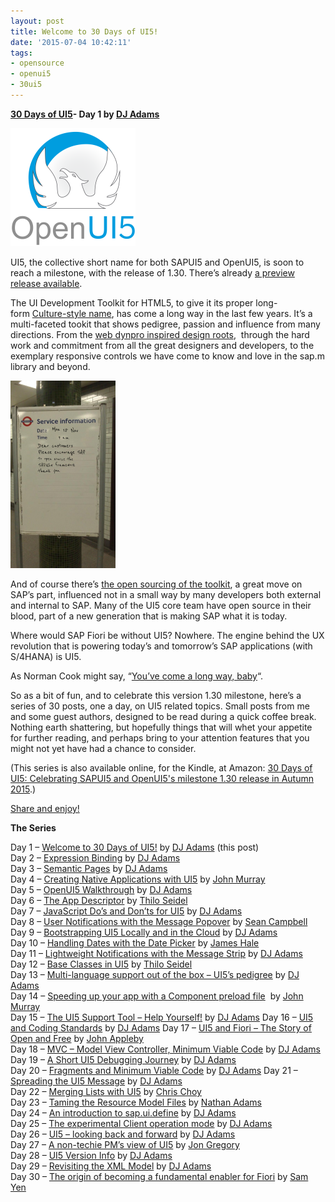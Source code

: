 ```yaml
---
layout: post
title: Welcome to 30 Days of UI5!
date: '2015-07-04 10:42:11'
tags:
- opensource
- openui5
- 30ui5
---
```


**[30 Days of UI5](/2015/07/04/30-days-of-ui5/)- Day 1 by [DJ Adams](http://pipetree.com/qmacro/)**

![OpenUI5 logo](/content/images/2018/01/OpenUI5_text_below_small.png)

UI5, the collective short name for both SAPUI5 and OpenUI5, is soon to reach a milestone, with the release of 1.30. There’s already [a preview release available](http://openui5.tumblr.com/post/121579731137/first-preview-of-openui5-1-30).

The UI Development Toolkit for HTML5, to give it its proper long-form [Culture-style name](https://en.wikipedia.org/wiki/List_of_spacecraft_in_the_Culture_series), has come a long way in the last few years. It’s a multi-faceted tookit that shows pedigree, passion and influence from many directions. From the [web dynpro inspired design roots](https://openui5.hana.ondemand.com/#test-resources/sap/ui/commons/demokit/Dialog.html),  through the hard work and commitment from all the great designers and developers, to the exemplary responsive controls we have come to know and love in the sap.m library and beyond.

![Message on London Transport sign](/content/images/2018/01/opensource-168x300.png)

And of course there’s [the open sourcing of the toolkit](http://scn.sap.com/community/developer-center/front-end/blog/2013/12/11/what-is-openui5-sapui5), a great move on SAP’s part, influenced not in a small way by many developers both external and internal to SAP. Many of the UI5 core team have open source in their blood, part of a new generation that is making SAP what it is today.

Where would SAP Fiori be without UI5? Nowhere. The engine behind the UX revolution that is powering today’s and tomorrow’s SAP applications (with S/4HANA) is UI5.

As Norman Cook might say, “[You’ve come a long way, baby](https://open.spotify.com/album/6h3VY15qno2SJbgH2VuEnn)“.

So as a bit of fun, and to celebrate this version 1.30 milestone, here’s a series of 30 posts, one a day, on UI5 related topics. Small posts from me and some guest authors, designed to be read during a quick coffee break. Nothing earth shattering, but hopefully things that will whet your appetite for further reading, and perhaps bring to your attention features that you might not yet have had a chance to consider.

(This series is also available online, for the Kindle, at Amazon: [30 Days of UI5: Celebrating SAPUI5 and OpenUI5's milestone 1.30 release in Autumn 2015](https://www.amazon.co.uk/30-Days-UI5-Celebrating-milestone-ebook/dp/B017MOJEWG/).)

[Share and enjoy!](https://www.goodreads.com/quotes/95859-share-and-enjoy-is-the-company-motto-of-the-hugely)

**The Series**

Day 1 – [Welcome to 30 Days of UI5!](/2015/07/04/30-days-of-ui5/) by [DJ Adams](http://pipetree.com/qmacro/) (this post)  
Day 2 – [Expression Binding](/2015/07/05/expression-binding/) by [DJ Adams](http://pipetree.com/qmacro/)  
Day 3 – [Semantic Pages](/2015/07/06/semantic-pages/) by [DJ Adams](http://pipetree.com/qmacro/)  
Day 4 – [Creating Native Applications with UI5](/2015/07/07/creating-native-applications-with-ui5/) by [John Murray](http://jmurray.me/)  
Day 5 – [OpenUI5 Walkthrough](/2015/07/07/openui5-walkthrough/) by [DJ Adams](http://pipetree.com/qmacro/)  
Day 6 – [The App Descriptor](/2015/07/09/the-app-descriptor-2/) by [Thilo Seidel](https://twitter.com/ThiloDev)  
Day 7 – [JavaScript Do’s and Don’ts for UI5](/2015/07/javascript-dos-and-donts-for-ui5/) by [DJ Adams](http://pipetree.com/qmacro/)  
Day 8 – [User Notifications with the Message Popover](/2015/07/11/user-notifications-with-the-message-popover/) by [Sean Campbell](http://twitter.com/saoirse_22)  
Day 9 – [Bootstrapping UI5 Locally and in the Cloud](/2015/07/12/bootstrapping-ui5-locally-and-in-the-cloud/) by [DJ Adams](http://pipetree.com/qmacro/)  
Day 10 – [Handling Dates with the Date Picker](/2015/07/13/handling-dates-with-the-date-picker/) by [James Hale](https://twitter.com/jameshale14)  
Day 11 – [Lightweight Notifications with the Message Strip](/2015/07/04/lightweight-notifications-with-the-message-strip/) by [DJ Adams](http://pipetree.com/qmacro/)  
Day 12 – [Base Classes in UI5](/2015/07/14/base-classes-in-ui5/) by [Thilo Seidel](https://twitter.com/ThiloDev)  
Day 13 – [Multi-language support out of the box – UI5’s pedigree](/2015/07/16/multi-language-support-out-of-the-box-ui5s-pedigree/) by [DJ Adams](http://pipetree.com/qmacro/)  
Day 14 – [Speeding up your app with a Component preload file](/2015/07/17/speeding-up-your-ui5-app-with-a-component-preload-file/)  by [John Murray](http://jmurray.me/)  
Day 15 – [The UI5 Support Tool – Help Yourself!](/2015/07/18/the-ui5-support-tool-help-yourself/) by [DJ Adams](http://pipetree.com/qmacro/)
Day 16 – [UI5 and Coding Standards](/2015/07/19/ui5-and-coding-standards/) by [DJ Adams](http://pipetree.com/qmacro/)
Day 17 – [UI5 and Fiori – The Story of Open and Free](/2015/07/20/ui5-and-fiori-the-story-of-open-and-free/) by [John Appleby](https://twitter.com/applebyj)  
Day 18 – [MVC – Model View Controller, Minimum Viable Code](/2015/07/21/mvc-model-view-controller-minimum-viable-code/) by [DJ Adams](http://pipetree.com/qmacro/)  
Day 19 – [A Short UI5 Debugging Journey](/2015/07/22/a-short-ui5-debugging-journey/) by [DJ Adams](http://pipetree.com/qmacro/)  
Day 20 – [Fragments and Minimum Viable Code](/2015/07/23/fragments-and-minimum-viable-code/) by [DJ Adams](http://pipetree.com/qmacro/)
Day 21 – [Spreading the UI5 Message](/2015/07/24/spreading-the-ui5-message/) by [DJ Adams](http://pipetree.com/qmacro/)  
Day 22 – [Merging Lists with UI5](/2015/07/25/merging-lists-with-ui5/) by [Chris Choy](https://uk.linkedin.com/pub/christopher-choy/53/21/b71)  
Day 23 – [Taming the Resource Model Files](/2015/07/26/taming-the-resource-model-files/) by [Nathan Adams](http://twitter.com/lxinspc)  
Day 24 – [An introduction to sap.ui.define](/2015/07/27/an-introduction-to-sap-ui-define/) by [DJ Adams](http://pipetree.com/qmacro/)  
Day 25 – [The experimental Client operation mode](/2015/07/28/the-experimental-client-operation-mode/) by [DJ Adams](http://pipetree.com/qmacro/)  
Day 26 – [UI5 – looking back and forward](/2015/07/29/ui5-looking-back-and-forward/) by [DJ Adams](http://pipetree.com/qmacro/)  
Day 27 – [A non-techie PM’s view of UI5](/2015/07/30/ui5-a-non-techie-newbies-view/) by [Jon Gregory](https://twitter.com/jongregs/)  
Day 28 – [UI5 Version Info](/2015/07/31/ui5-version-info/) by [DJ Adams](http://pipetree.com/qmacro/)  
Day 29 – [Revisiting the XML Model](/2015/08/01/revisiting-the-xml-model/) by [DJ Adams](http://pipetree.com/qmacro/)  
Day 30 – [The origin of becoming a fundamental enabler for Fiori](/2015/08/02/the-origin-of-becoming-a-fundamental-enabler-for-fiori/) by [Sam Yen](https://twitter.com/uxsamyen)


